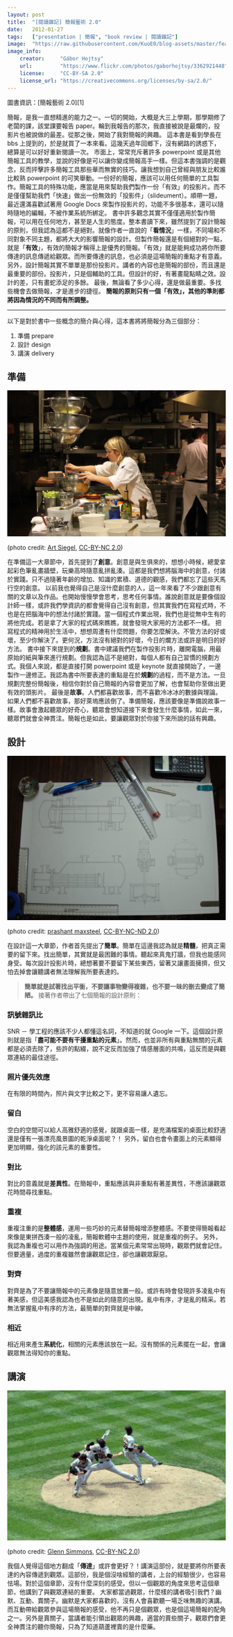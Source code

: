 ```yaml
---
layout: post
title:  "[閱讀雜記] 簡報藝術 2.0"
date:   2012-01-27
tags:   ["presentation | 簡報", "book review | 閱讀雜記"]
image:  "https://raw.githubusercontent.com/KuoE0/blog-assets/master/feature-photos/2012-01-27-book-review-presentation-zen.jpg"
image_info:
    creator:     "Gábor Hojtsy"
    url:         "https://www.flickr.com/photos/gaborhojtsy/3362921448"
    license:     "CC-BY-SA 2.0"
    license_url: "https://creativecommons.org/licenses/by-sa/2.0/"
---
```


圖書資訊：[簡報藝術 2.0][1]

簡報，是我一直想精進的能力之一。一切的開始，大概是大三上學期，那學期修了老闆的課，該堂課要報告 paper。輪到我報告的那次，我直接被說是最爛的，投影片也被說做的最差。從那之後，開始了我對簡報的興趣。
這本書是看到學長在 bbs 上提到的，於是就買了一本來看。這幾天過年回鄉下，沒有網路的誘惑下，總算是可以好好重新閱讀一次。
市面上，常常充斥著許多 powerpoint 或是其他簡報工具的教學，並說的好像是可以讓你變成簡報高手一樣。但這本書強調的是觀念，反而抨擊許多簡報工具那些華而無實的技巧。讓我想到自己曾經與朋友比較誰比較熟 powerpoint 的可笑舉動。一份好的簡報，應該可以用任何簡單的工具製作。簡報工具的特殊功能，應當是用來幫助我們製作一份「有效」的投影片。而不是僅僅幫助我們「快速」做出一份無效的「投影件」（slideument）。順帶一題，最近還滿喜歡試著用 Google Docs 來製作投影片的，功能不多很基本，還可以隨時隨地的編輯，不被作業系統所綁定。
書中許多觀念其實不僅僅適用於製作簡報，可以用在任何地方，甚至是人生的態度。整本書讀下來，雖然提到了設計簡報的原則，但我認為這都不是絕對。就像作者一直說的「**看情況**」一樣，不同場和不同對象不同主題，都將大大的影響簡報的設計。但製作簡報還是有個絕對的一點，就是「**有效**」，有效的簡報才稱得上是優秀的簡報。「有效」就是能夠成功將你所要傳達的訊息傳遞給觀眾。而所要傳達的訊息，也必須是這場簡報的重點才有意義。
另外，設計簡報其實不單單是那份投影片。講者的內容也是簡報的部份，而且還是最重要的部份。投影片，只是個輔助的工具。但設計的好，有著畫龍點睛之效。設計的差，只有畫蛇添足的多餘。
最後，無論看了多少心得，還是做最重要。多找些機會去做簡報，才是進步的捷徑。
**簡報的原則只有一個「有效」，其他的準則都將因為情況的不同而有所調整。**

---

以下是對於書中一些概念的簡介與心得，這本書將將簡報分為三個部分：

1. 準備 prepare
2. 設計 design
3. 講演 delivery

## 準備

![prepare](https://raw.githubusercontent.com/KuoE0/blog-assets/master/content-photos/2012-01-27-book-review-presentation-zen-1.jpg)

(photo credit: [Art Siegel](https://www.flickr.com/photos/artolog/4863701572/), [CC-BY-NC 2.0](https://creativecommons.org/licenses/by-nc/2.0/))

在準備這一大章節中，首先提到了**創意**。創意是與生俱來的，想想小時候，總愛拿起彩色筆亂畫牆壁，玩樂高時隨意亂拼亂湊。這都是我們想將腦海中的創意，付諸於實踐。只不過隨著年齡的增加、知識的累積、道德的觀感，我們都忘了這些天馬行空的創意。
以前我也覺得自己是沒什麼創意的人，這一年來看了不少跟創意有關的文章以及作品。也開始慢慢學會思考，思考任何事情。誰說創意就是要像個設計師一樣，或許我們學資訊的都會覺得自己沒有創意，但其實我們在寫程式時，不也是在把腦海中的想法付諸於實踐。當一個程式作業出現，我們也是從無中生有的將他完成。若是拿了大家的程式碼來瞧瞧，就會發現大家用的方法都不一樣。
把寫程式的精神用於生活中，想想周遭有什麼問題，你要怎麼解決。不管方法的好或壞，至少你解決了。更何況，方法沒有絕對的好壞，今日的爛方法或許是明日的好方法。
書中接下來提到的**規劃**。書中建議我們在製作投影片時，離開電腦，用最原始的紙與筆來進行規劃。但我認為這不是絕對，每個人都有自己習慣的規劃方式。我個人來說，都是直接打開 powerpoint 或是 keynote 就直接開始了，一邊製作一邊修正。我認為書中所要表達的重點是在於**規劃**的過程，而不是方法。一旦規劃完整份簡報後，相信你對於自己簡報的內容會更加了解，也會幫助你至做出更有效的頭影片。
最後是**故事**。人們都喜歡故事，而不喜歡冷冰冰的數據與理論。如果人們都不喜歡故事，那好萊塢應該倒了。準備簡報，應該要像是準備說故事一樣。故事會激起聽眾的好奇心，聽眾會想知道接下來會發生什麼事情，如此一來，聽眾們就會全神貫注。簡報也是如此，要讓觀眾對於你接下來所說的話有興趣。

## 設計

![design](https://raw.githubusercontent.com/KuoE0/blog-assets/master/content-photos/2012-01-27-book-review-presentation-zen-2.jpg)

(photo credit: [prashant maxsteel](https://www.flickr.com/photos/prashantmaxsteel/2435061302/), [CC-BY-NC-ND 2.0](https://creativecommons.org/licenses/by-nc-nd/2.0/))

在設計這一大章節，作者首先提出了**簡單**。簡單在這邊我認為就是**精髓**，把真正需要的留下來。找出簡單，其實就是最困難的事情。聽起來真鬼打牆，但我也能感同身受。每次設計投影片時，總想著要不要留下某些東西，留著又讓畫面擁擠，但又怕去掉會讓聽講者無法理解我所要表達的。
> **簡單就是試著找出平衡，不要讓事物變得複雜，也不要一昧的刪去變成了簡陋。**
接著作者帶出了七個簡報的設計原則：

### 訊號雜訊比

SNR － 學工程的應該不少人都懂這名詞，不知道的就 Google 一下。這個設計原則就是指「**盡可能不要有干擾重點的元素**」。然而，也並非所有與重點無關的元素都是必須去除了，些許的點綴，說不定反而加強了情感層面的共鳴，這反而是與觀眾連結的最佳途徑。

### 照片優先效應

在有限的時間內，照片與文字比較之下，更不容易讓人遺忘。

### 留白

空白的空間可以給人高雅舒適的感覺，就跟桌面一樣，是充滿檔案的桌面比較舒適還是僅有一張漂亮風景圖的乾淨桌面呢？！
另外，留白也會令畫面上的元素顯得更加明顯，強化的該元素的重要性。

### 對比

對比的意義就是**差異性**。在簡報中，重點應該與非重點有著差異性，不應該讓觀眾花時間尋找重點。

### 重複

重複注重的是**整體感**，運用一些巧妙的元素替簡報增添整體感。不要使得簡報看起來像是東拼西湊一般的凌亂，簡報軟體中主題的使用，就是重複的例子。
另外，我認為重複也可以用作為強調的用途。當某個元素常常出現時，觀眾們就會記住。但要適量，過度的重複雖然會讓觀眾記住，卻也讓觀眾厭惡。

### 對齊

對齊是為了不要讓簡報中的元素像是隨意放置一般。或許有時會發現許多凌亂中有著美感，但這美感我認為也不是如此的隨意的出現。亂中有序，才是亂的精采。若無法掌握亂中有序的方法，最簡單的對齊就是中線。

### 相近

相近用來產生**系統化**，相關的元素應該放在一起。沒有關係的元素擺在一起，會讓觀眾無法得知你的重點。

## 講演

![delivery](https://raw.githubusercontent.com/KuoE0/blog-assets/master/content-photos/2012-01-27-book-review-presentation-zen-3.jpg)

(photo credit: [Glenn Simmons](https://www.flickr.com/photos/simmogl/2700517480/), [CC-BY-NC 2.0](https://creativecommons.org/licenses/by-nc/2.0/))

我個人覺得這個地方翻成「**傳達**」或許會更好？！講演這部份，就是要將你所要表達的內容傳遞到觀眾。這部份，我是個沒啥經驗的講者，上台的經驗很少，也容易怯場。對於這個章節，沒有什麼深刻的感受。但以一個觀眾的角度來思考這個章節，他講到了與觀眾連結的重要。
大家都當過觀眾，什麼樣的講者吸引我們？幽默、互動、賣關子。幽默是大家都喜歡的，沒有人會喜歡聽一場乏味無趣的演講。而互動帶給觀眾參與這場簡報的感受，他不再只是個觀眾，也是個這場簡報的配角之一。另外是賣關子，當講者能引領出觀眾的興趣，適當的賣些關子，觀眾們會更全神貫注的聽你簡報，只為了知道葫蘆裡賣的是什麼藥。
